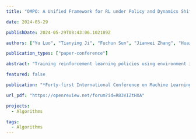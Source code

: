 ```yaml
---
title: "OMPO: A Unified Framework for RL under Policy and Dynamics Shifts"

date: 2024-05-29

publishDate: 2024-05-29T08:43:06.102189Z

authors: ["Yu Luo", "Tianying Ji", "Fuchun Sun", "Jianwei Zhang", "Huazhe Xu", "Xianyuan Zhan"]

publication_types: ["paper-conference"]

abstract: "Training reinforcement learning policies using environment interaction data collected from varying policies or dynamics presents a fundamental challenge. Existing works often overlook the distribution discrepancies induced by policy or dynamics shifts, or rely on specialized algorithms with task priors, thus often resulting in suboptimal policy performances and high learning variances. In this paper, we identify a unified strategy for online RL policy learning under diverse settings of policy and dynamics shifts: transition occupancy matching. In light of this, we introduce a surrogate policy learning objective by considering the transition occupancy discrepancies and then cast it into a tractable min-max optimization problem through dual reformulation. Our method, dubbed Occupancy-Matching Policy Optimization (OMPO), features a specialized actor-critic structure equipped with a distribution discriminator and a small-size local buffer. We conduct extensive experiments based on the OpenAI Gym, Meta-World, and Panda Robots environments, encompassing policy shifts under stationary and non-stationary dynamics, as well as domain adaption. The results demonstrate that OMPO outperforms the specialized baselines from different categories in all settings. We also find that OMPO exhibits particularly strong performance when combined with domain randomization, highlighting its potential in RL-based robotics applications."

featured: false

publication: "*Forty-first International Conference on Machine Learning (ICML 2024) (oral)*"

url_pdf: "https://openreview.net/forum?id=R83VIZtHXA"

projects: 
  - Algorithms  

tags:
  - Algorithms 
---
```



